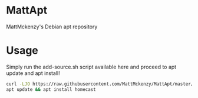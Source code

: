 # MattApt
MattMckenzy's Debian apt repository

# Usage
Simply run the add-source.sh script available here and proceed to apt update and apt install!

``` bash
curl -LJO https://raw.githubusercontent.com/MattMckenzy/MattApt/master/add-source.sh && chmod 0775 add-source.sh && ./add-source.sh
apt update && apt install homecast
```
